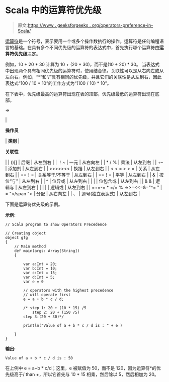 # Scala 中的运算符优先级

> 原文:[https://www . geeksforgeeks . org/operators-preference-in-Scala/](https://www.geeksforgeeks.org/operators-precedence-in-scala/)

[运算符](https://www.geeksforgeeks.org/operators-in-scala/)是一个符号，表示要用一个或多个操作数执行的操作。运算符是任何编程语言的基础。在具有多个不同优先级的运算符的表达式中，首先执行哪个运算符由**运算符优先级**决定。

例如，10 + 20 * 30 计算为 10 + (20 * 30)，而不是(10 + 20) * 30。
当表达式中出现两个具有相同优先级的运算符时，使用结合律。关联性可以是从右向左或从左向右。例如，“*”和“/”具有相同的优先级，并且它们的关联性是从左到右，因此表达式“100 / 10 * 10”的工作方式为“(100 / 10) * 10”。

在下表中，优先级最高的运算符出现在表的顶部，优先级最低的运算符出现在底部。

=>

| 

**操作员**

 | **类别** | 

**关联性**

 |
| ()[] | 后缀 | 从左到右 |
| ！~ | 一元 | 从右向左 |
| * / % | 乘法 | 从左到右 |
| +– | 添加剂 | 从左到右 |
| >>>>><< | 换挡 | 从左到右 |
| < < = > > = | 关系 | 从左到右 |
| ==！= | 关系等于/不等于 | 从左到右 |
| ==！= | 平等 | 从左到右 |
| & | 按位“与” | 从左到右 |
| ^ | 位异或 | 从左到右 |
| &#124; | 位包含或 | 从左到右 |
| & & | 逻辑与 | 从左到右 |
| &#124; &#124; | 逻辑或 | 从左到右 |
| =+=-= * =/= % =>>=<<=&="^= " &#124; = "</span "> | 分配 | 从右向左 |
| 、 | 逗号(独立表达式) | 从左到右 |

下面是运算符优先级的示例。

**示例:**

```
// Scala program to show Operators Precedence

// Creating object
object gfg
{
    // Main method
    def main(args: Array[String])
    {

        var a:Int = 20;
        var b:Int = 10;
        var c:Int = 15;
        var d:Int = 5;
        var e = 0

        // operators with the highest precedence
        // will operate first
        e = a + b * c / d; 

        /* step 1: 20 + (10 * 15) /5
            step 2: 20 + (150 /5)
        step 3:(20 + 30)*/

        println("Value of a + b * c / d is : " + e )

    }
}
```

**输出:**

```
Value of a + b * c / d is : 50
```

在上例中 e = a+b * c/d；这里，e 被赋值为 50，而不是 120，因为运算符*的优先级高于/ than +，所以它首先与 10 * 15 相乘，然后除以 5，然后相加为 20。